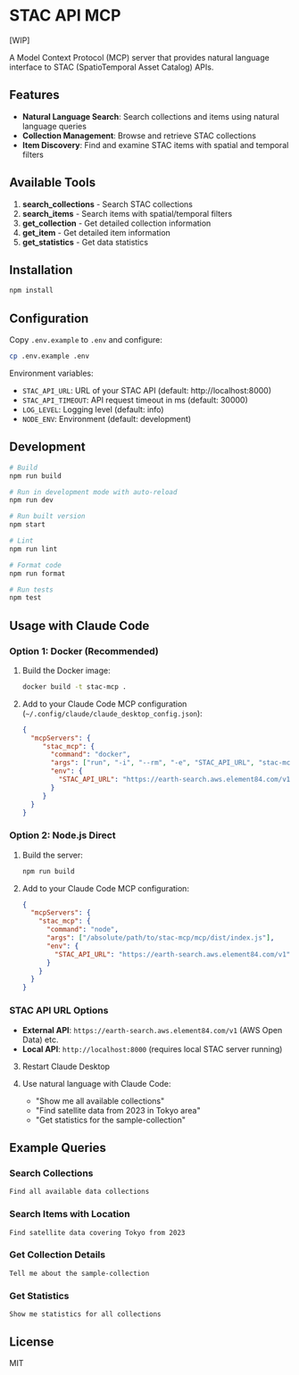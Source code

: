 # STAC API MCP

[WIP]

A Model Context Protocol (MCP) server that provides natural language interface to STAC (SpatioTemporal Asset Catalog) APIs.

## Features

- **Natural Language Search**: Search collections and items using natural language queries
- **Collection Management**: Browse and retrieve STAC collections
- **Item Discovery**: Find and examine STAC items with spatial and temporal filters

## Available Tools

1. **search_collections** - Search STAC collections
2. **search_items** - Search items with spatial/temporal filters
3. **get_collection** - Get detailed collection information
4. **get_item** - Get detailed item information
5. **get_statistics** - Get data statistics

## Installation

```bash
npm install
```

## Configuration

Copy `.env.example` to `.env` and configure:

```bash
cp .env.example .env
```

Environment variables:

- `STAC_API_URL`: URL of your STAC API (default: http://localhost:8000)
- `STAC_API_TIMEOUT`: API request timeout in ms (default: 30000)
- `LOG_LEVEL`: Logging level (default: info)
- `NODE_ENV`: Environment (default: development)

## Development

```bash
# Build
npm run build

# Run in development mode with auto-reload
npm run dev

# Run built version
npm start

# Lint
npm run lint

# Format code
npm run format

# Run tests
npm test
```

## Usage with Claude Code

### Option 1: Docker (Recommended)

1. Build the Docker image:
   ```bash
   docker build -t stac-mcp .
   ```

2. Add to your Claude Code MCP configuration (`~/.config/claude/claude_desktop_config.json`):
   ```json
   {
     "mcpServers": {
        "stac_mcp": {
          "command": "docker",
          "args": ["run", "-i", "--rm", "-e", "STAC_API_URL", "stac-mcp"],
          "env": {
            "STAC_API_URL": "https://earth-search.aws.element84.com/v1"
          }
        }
     }
   }
   ```

### Option 2: Node.js Direct

1. Build the server:
   ```bash
   npm run build
   ```

2. Add to your Claude Code MCP configuration:
   ```json
   {
     "mcpServers": {
       "stac_mcp": {
         "command": "node",
         "args": ["/absolute/path/to/stac-mcp/mcp/dist/index.js"],
         "env": {
           "STAC_API_URL": "https://earth-search.aws.element84.com/v1"
         }
       }
     }
   }
   ```

### STAC API URL Options

- **External API**: `https://earth-search.aws.element84.com/v1` (AWS Open Data) etc.
- **Local API**: `http://localhost:8000` (requires local STAC server running)

3. Restart Claude Desktop

4. Use natural language with Claude Code:
   - "Show me all available collections"
   - "Find satellite data from 2023 in Tokyo area"
   - "Get statistics for the sample-collection"

## Example Queries

### Search Collections
```
Find all available data collections
```

### Search Items with Location
```
Find satellite data covering Tokyo from 2023
```

### Get Collection Details
```
Tell me about the sample-collection
```

### Get Statistics
```
Show me statistics for all collections
```

## License

MIT
